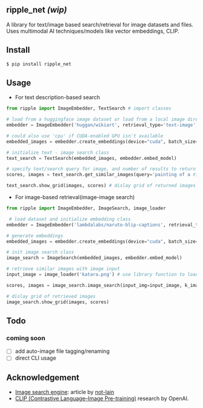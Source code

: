 ## ripple_net *(wip)*

A library for text/image based search/retrieval for image datasets and files. Uses multimodal AI techniques/models like vector embeddings, CLIP.

## Install

```bash
$ pip install ripple_net
```

## Usage

- For text description-based search

```python
from ripple import ImageEmbedder, TextSearch # import classes

# load from a huggingface image dataset or load from a local image directory
embedder = ImageEmbedder('huggan/wikiart', retrieval_type='text-image', dataset_type='huggingface') 

# could also use 'cpu' if CUDA-enabled GPU isn't available
embedded_images = embedder.create_embeddings(device="cuda", batch_size=32)

# initialize text - image search class
text_search = TextSearch(embedded_images, embedder.embed_model)

# specify text/search query for image, and number of results to return
scores, images = text_search.get_similar_images(query='painting of a river', k_images=10) 

text_search.show_grid(images, scores) # dislay grid of returned images (optional)
```

- For image-based retrieval(image-image search)

```python
from ripple import ImageEmbedder, ImageSearch, image_loader

 # load dataset and initialize embedding class
embedder = ImageEmbedder('lambdalabs/naruto-blip-captions', retrieval_type='image-image', dataset_type='huggingface')

# generate embeddings
embedded_images = embedder.create_embeddings(device="cuda", batch_size=32)

# init image search class
image_search = ImageSearch(embedded_images, embedder.embed_model)

# retrieve similar images with image input
input_image = image_loader('katara.png') # use library function to load image in PIL format

scores, images = image_search.image_search(input_img=input_image, k_images=5) # specify input image, and number of results to return

# dislay grid of retrieved images
image_search.show_grid(images, scores) 
```

## Todo

### coming soon
- [ ] add auto-image file tagging/renaming
- [ ] direct CLI usage

## Acknowledgement
- <a href="https://huggingface.co/blog/not-lain/image-retriever">Image search engine</a>: article by <a href="https://github.com/not-lain">not-lain </a>
- <a href="https://openai.com/index/clip/">CLIP (Contrastive Language–Image Pre-training)</a> research by OpenAI.

